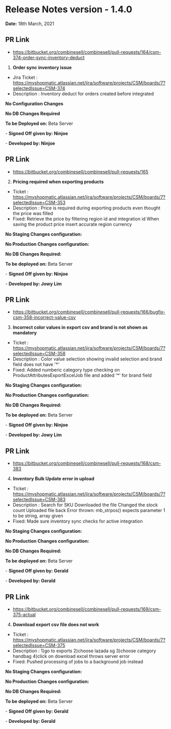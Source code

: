 # Release Notes version - 1.4.0

**Date:** 18th March, 2021

## PR Link 
- https://bitbucket.org/combinesell/combinesell/pull-requests/164/csm-374-order-sync-inventory-deduct

1. **Order sync inventory issue**

- Jira Ticket : https://myshopmatic.atlassian.net/jira/software/projects/CSM/boards/7?selectedIssue=CSM-374
- Description : Inventory deduct for orders created before integrated

**No Configuration Changes**

**No DB Changes Required**

**To be Deployed on:** Beta Server 

\- **Signed Off given by:  Ninjoe**

\- **Developed by: Ninjoe**

## PR Link
- https://bitbucket.org/combinesell/combinesell/pull-requests/165
 
2. **Pricing required when exporting products**

- Ticket : https://myshopmatic.atlassian.net/jira/software/projects/CSM/boards/7?selectedIssue=CSM-353
- Description : Price is required during exporting products even thought the price was filled 
- Fixed: Retrieve the price by filtering region id and integration id
When saving the product price insert accurate region currency 

**No Staging Changes configuration:**

**No Production Changes configuration:**

**No DB Changes Required:**

**To be deployed on:** Beta Server

\- **Signed Off given by: Ninjoe**

\- **Developed by: Jowy Lim**

## PR Link
- https://bitbucket.org/combinesell/combinesell/pull-requests/166/bugfix-csm-358-incorrect-value-csv

3. **Incorrect color values in export csv and brand is not shown as mandatory**

- Ticket : https://myshopmatic.atlassian.net/jira/software/projects/CSM/boards/7?selectedIssue=CSM-358
- Description : Color value selection showing invalid selection and brand field does not have '*'
- Fixed: Added numberic category type checking on ProductAttributesExportExcelJob file and added '*' for brand field 

**No Staging Changes configuration:**

**No Production Changes configuration:**

**No DB Changes Required:**

**To be deployed on:** Beta Server

\- **Signed Off given by: Ninjoe**

\- **Developed by: Jowy Lim**

## PR Link
- https://bitbucket.org/combinesell/combinesell/pull-requests/168/csm-383
4. **Inventory Bulk Update error in upload**

- Ticket : https://myshopmatic.atlassian.net/jira/software/projects/CSM/boards/7?selectedIssue=CSM-383
- Description : Search for SKU
  Downloaded the file
  Changed the stock count
  Uploaded file back
  Error thrown: mb_strpos() expects parameter 1 to be string, array given
- Fixed: Made sure inventory sync checks for active integration

**No Staging Changes configuration:**

**No Production Changes configuration:**

**No DB Changes Required:**

**To be deployed on:** Beta Server

\- **Signed Off given by: Gerald**

\- **Developed by: Gerald**

## PR Link
- https://bitbucket.org/combinesell/combinesell/pull-requests/169/csm-375-actual
4. **Download export csv file does not work**

- Ticket : https://myshopmatic.atlassian.net/jira/software/projects/CSM/boards/7?selectedIssue=CSM-375
- Description : 1)go to exports
  2)choose lazada sg
  3)choose category handbag
  4)click on download excel
  throws server error
- Fixed: Pushed processing of jobs to a background job instead

**No Staging Changes configuration:**

**No Production Changes configuration:**

**No DB Changes Required:**

**To be deployed on:** Beta Server

\- **Signed Off given by: Gerald**

\- **Developed by: Gerald**
